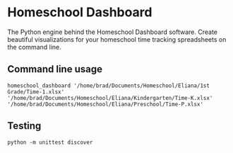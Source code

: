 # Homeschool Dashboard

The Python engine behind the Homeschool Dashboard software. Create beautiful visualizations for your homeschool time tracking spreadsheets on the command line.

## Command line usage

```
homeschool_dashboard '/home/brad/Documents/Homeschool/Eliana/1st Grade/Time-1.xlsx' '/home/brad/Documents/Homeschool/Eliana/Kindergarten/Time-K.xlsx' '/home/brad/Documents/Homeschool/Eliana/Preschool/Time-P.xlsx'
```

## Testing

```
python -m unittest discover
```


